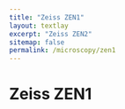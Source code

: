 ```yaml
---
title: "Zeiss ZEN1"
layout: textlay
excerpt: "Zeiss ZEN2"
sitemap: false
permalink: /microscopy/zen1
---
```


# Zeiss ZEN1


